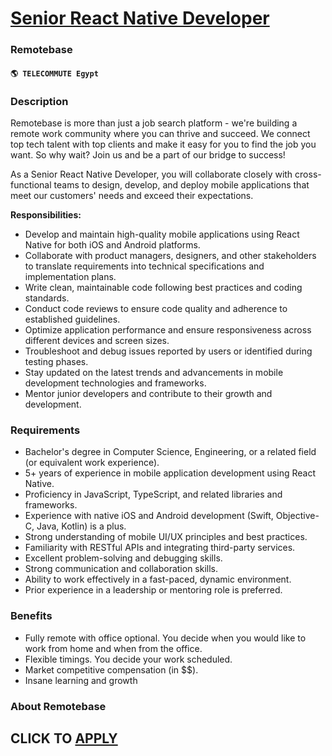 # [Senior React Native Developer](https://www.remotewlb.com/apply/senior-react-native-developer-88278)  
### Remotebase  
#### `🌎 TELECOMMUTE Egypt`  

### **Description**

Remotebase is more than just a job search platform - we're building a remote work community where you can thrive and succeed. We connect top tech talent with top clients and make it easy for you to find the job you want. So why wait? Join us and be a part of our bridge to success!

As a Senior React Native Developer, you will collaborate closely with cross-functional teams to design, develop, and deploy mobile applications that meet our customers' needs and exceed their expectations.

 **Responsibilities:**

  * Develop and maintain high-quality mobile applications using React Native for both iOS and Android platforms.
  * Collaborate with product managers, designers, and other stakeholders to translate requirements into technical specifications and implementation plans.
  * Write clean, maintainable code following best practices and coding standards.
  * Conduct code reviews to ensure code quality and adherence to established guidelines.
  * Optimize application performance and ensure responsiveness across different devices and screen sizes.
  * Troubleshoot and debug issues reported by users or identified during testing phases.
  * Stay updated on the latest trends and advancements in mobile development technologies and frameworks.
  * Mentor junior developers and contribute to their growth and development.

### **Requirements**

  * Bachelor's degree in Computer Science, Engineering, or a related field (or equivalent work experience).
  * 5+ years of experience in mobile application development using React Native.
  * Proficiency in JavaScript, TypeScript, and related libraries and frameworks.
  * Experience with native iOS and Android development (Swift, Objective-C, Java, Kotlin) is a plus.
  * Strong understanding of mobile UI/UX principles and best practices.
  * Familiarity with RESTful APIs and integrating third-party services.
  * Excellent problem-solving and debugging skills.
  * Strong communication and collaboration skills.
  * Ability to work effectively in a fast-paced, dynamic environment.
  * Prior experience in a leadership or mentoring role is preferred.

### **Benefits**

  * Fully remote with office optional. You decide when you would like to work from home and when from the office.
  * Flexible timings. You decide your work scheduled.
  * Market competitive compensation (in $$).
  * Insane learning and growth

### **About Remotebase**

  
## CLICK TO [APPLY](https://www.remotewlb.com/apply/senior-react-native-developer-88278)

